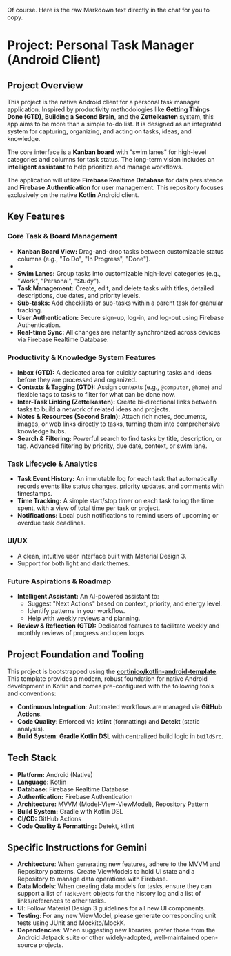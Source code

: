 Of course. Here is the raw Markdown text directly in the chat for you to copy.

# Project: Personal Task Manager (Android Client)

## Project Overview

This project is the native Android client for a personal task manager application. Inspired by productivity methodologies like **Getting Things Done (GTD)**, **Building a Second Brain**, and the **Zettelkasten** system, this app aims to be more than a simple to-do list. It is designed as an integrated system for capturing, organizing, and acting on tasks, ideas, and knowledge.

The core interface is a **Kanban board** with "swim lanes" for high-level categories and columns for task status. The long-term vision includes an **intelligent assistant** to help prioritize and manage workflows.

The application will utilize **Firebase Realtime Database** for data persistence and **Firebase Authentication** for user management. This repository focuses exclusively on the native **Kotlin** Android client.

## Key Features

### Core Task & Board Management
* **Kanban Board View:** Drag-and-drop tasks between customizable status columns (e.g., "To Do", "In Progress", "Done").
* 
* **Swim Lanes:** Group tasks into customizable high-level categories (e.g., "Work", "Personal", "Study").
* **Task Management:** Create, edit, and delete tasks with titles, detailed descriptions, due dates, and priority levels.
* **Sub-tasks:** Add checklists or sub-tasks within a parent task for granular tracking.
* **User Authentication:** Secure sign-up, log-in, and log-out using Firebase Authentication.
* **Real-time Sync:** All changes are instantly synchronized across devices via Firebase Realtime Database.

### Productivity & Knowledge System Features
* **Inbox (GTD):** A dedicated area for quickly capturing tasks and ideas before they are processed and organized.
* **Contexts & Tagging (GTD):** Assign contexts (e.g., `@computer`, `@home`) and flexible tags to tasks to filter for what can be done now.
* **Inter-Task Linking (Zettelkasten):** Create bi-directional links between tasks to build a network of related ideas and projects.
* **Notes & Resources (Second Brain):** Attach rich notes, documents, images, or web links directly to tasks, turning them into comprehensive knowledge hubs.
* **Search & Filtering:** Powerful search to find tasks by title, description, or tag. Advanced filtering by priority, due date, context, or swim lane.

### Task Lifecycle & Analytics
* **Task Event History:** An immutable log for each task that automatically records events like status changes, priority updates, and comments with timestamps.
* **Time Tracking:** A simple start/stop timer on each task to log the time spent, with a view of total time per task or project.
* **Notifications:** Local push notifications to remind users of upcoming or overdue task deadlines.

### UI/UX
* A clean, intuitive user interface built with Material Design 3.
* Support for both light and dark themes.

### Future Aspirations & Roadmap
* **Intelligent Assistant:** An AI-powered assistant to:
  * Suggest "Next Actions" based on context, priority, and energy level.
  * Identify patterns in your workflow.
  * Help with weekly reviews and planning.
* **Review & Reflection (GTD):** Dedicated features to facilitate weekly and monthly reviews of progress and open loops.

## Project Foundation and Tooling

This project is bootstrapped using the [**cortinico/kotlin-android-template**](https://github.com/cortinico/kotlin-android-template). This template provides a modern, robust foundation for native Android development in Kotlin and comes pre-configured with the following tools and conventions:

* **Continuous Integration**: Automated workflows are managed via **GitHub Actions**.
* **Code Quality**: Enforced via **ktlint** (formatting) and **Detekt** (static analysis).
* **Build System**: **Gradle Kotlin DSL** with centralized build logic in `buildSrc`.

## Tech Stack

* **Platform:** Android (Native)
* **Language:** Kotlin
* **Database:** Firebase Realtime Database
* **Authentication:** Firebase Authentication
* **Architecture:** MVVM (Model-View-ViewModel), Repository Pattern
* **Build System:** Gradle with Kotlin DSL
* **CI/CD:** GitHub Actions
* **Code Quality & Formatting:** Detekt, ktlint

## Specific Instructions for Gemini

* **Architecture**: When generating new features, adhere to the MVVM and Repository patterns. Create ViewModels to hold UI state and a Repository to manage data operations with Firebase.
* **Data Models**: When creating data models for tasks, ensure they can support a list of `TaskEvent` objects for the history log and a list of links/references to other tasks.
* **UI**: Follow Material Design 3 guidelines for all new UI components.
* **Testing**: For any new ViewModel, please generate corresponding unit tests using JUnit and Mockito/MockK.
* **Dependencies**: When suggesting new libraries, prefer those from the Android Jetpack suite or other widely-adopted, well-maintained open-source projects.
